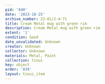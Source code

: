 ```yaml
---
pid: '840'
date: '2023-10-25'
archive_number: 23-01/2-4-71
title: Cream Metal mug with green rim
description: Cream Metal mug with green rim
extent: '1'
condition: Good
date_unvalidated: Unknown
creator: Unknown
collector: Unknown
materials: Metal, Paint
collection: tinui
key: object
order: '839'
layout: tinui_item
---
```

